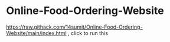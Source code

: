 # Online-Food-Ordering-Website


https://raw.githack.com/14sumit/Online-Food-Ordering-Website/main/index.html
,
click to run this
